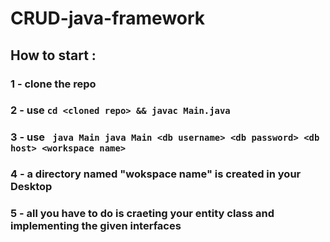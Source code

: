 # CRUD-java-framework

## How to start : 

### 1 - clone the repo
### 2 - use ```cd <cloned repo> && javac Main.java```
### 3 - use ``` java Main java Main <db username> <db password> <db host> <workspace name>```

### 4 - a directory named "wokspace name" is created in your Desktop
### 5 - all you have to do is craeting your entity class and implementing the given interfaces 
